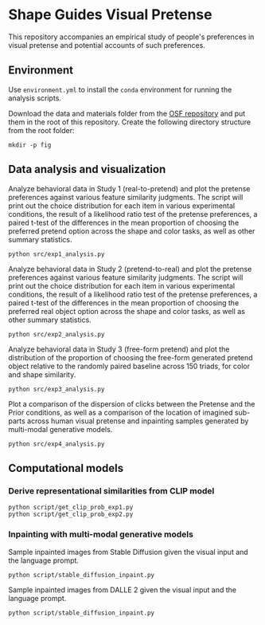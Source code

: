 # Shape Guides Visual Pretense

This repository accompanies an empirical study of people's preferences in visual pretense and potential accounts of such preferences.

## Environment

Use `environment.yml` to install the `conda` environment for running the analysis scripts.

Download the data and materials folder from the [OSF repository](https://osf.io/ykdr5/) and put them in the root of this repository. Create the following directory structure from the root folder:
```
mkdir -p fig
```

## Data analysis and visualization

Analyze behavioral data in Study 1 (real-to-pretend) and plot the pretense preferences against various feature similarity judgments. The script will print out the choice distribution for each item in various experimental conditions, the result of a likelihood ratio test of the pretense preferences, a paired t-test of the differences in the mean proportion of choosing the preferred pretend option across the shape and color tasks, as well as other summary statistics.
```
python src/exp1_analysis.py
```

Analyze behavioral data in Study 2 (pretend-to-real) and plot the pretense preferences against various feature similarity judgments. The script will print out the choice distribution for each item in various experimental conditions, the result of a likelihood ratio test of the pretense preferences, a paired t-test of the differences in the mean proportion of choosing the preferred real object option across the shape and color tasks, as well as other summary statistics.
```
python src/exp2_analysis.py
```

Analyze behavioral data in Study 3 (free-form pretend) and plot the distribution of the proportion of choosing the free-form generated pretend object relative to the randomly paired baseline across 150 triads, for color and shape similarity.
```
python src/exp3_analysis.py
```

Plot a comparison of the dispersion of clicks between the Pretense and the Prior conditions, as well as a comparison of the location of imagined sub-parts across human visual pretense and inpainting samples generated by multi-modal generative models.
```
python src/exp4_analysis.py
```

## Computational models

### Derive representational similarities from CLIP model

```
python script/get_clip_prob_exp1.py
python script/get_clip_prob_exp2.py
```


### Inpainting with multi-modal generative models

Sample inpainted images from Stable Diffusion given the visual input and the language prompt.
```
python script/stable_diffusion_inpaint.py
```

Sample inpainted images from DALLE 2 given the visual input and the language prompt.
```
python script/stable_diffusion_inpaint.py
```

